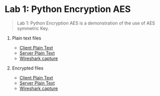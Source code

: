 # Lab 1: Python Encryption AES

> Lab 1: Python Encryption AES is a demonstration of the use of AES symmetric Key.

1. Plain text files

    - [Client Plain Text](client_plain_text.py)
    - [Server Plain Text](server_plain_text.py)
    - [Wireshark capture](capture_plain_text.pcap)

2. Encrypted files

    - [Client Plain Text](client_aes.py)
    - [Server Plain Text](server_aes.py)
    - [Wireshark capture](capture_aes.pcap)